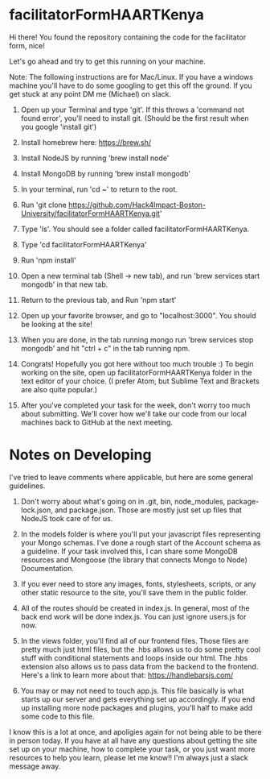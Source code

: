 # facilitatorFormHAARTKenya

Hi there! You found the repository containing the code for the facilitator form, nice!

Let's go ahead and try to get this running on your machine.

Note: The following instructions are for Mac/Linux. If you have a windows machine you'll have to do some googling to get this off the ground. If you get stuck at any point DM me (Michael) on slack.

1.  Open up your Terminal and type 'git'. If this throws a 'command not found error', you'll need to install git. (Should be the first result when you google 'install git')

2.  Install homebrew here: https://brew.sh/

3.  Install NodeJS by running 'brew install node'

4.  Install MongoDB by running 'brew install mongodb'

5.  In your terminal, run 'cd ~' to return to the root.

6.  Run 'git clone https://github.com/Hack4Impact-Boston-University/facilitatorFormHAARTKenya.git'

7.  Type 'ls'. You should see a folder called facilitatorFormHAARTKenya.

8.  Type 'cd facilitatorFormHAARTKenya'

9.  Run 'npm install'

10. Open a new terminal tab (Shell -> new tab), and run 'brew services start mongodb' in that new tab.

11. Return to the previous tab, and Run 'npm start'

12. Open up your favorite browser, and go to "localhost:3000". You should be looking at the site!

13. When you are done, in the tab running mongo run 'brew services stop mongodb' and hit "ctrl + c" in the tab running npm.

14. Congrats! Hopefully you got here without too much trouble :) To begin working on the site, open up facilitatorFormHAARTKenya folder in the text editor of your choice. (I prefer Atom, but Sublime Text and Brackets are also quite popular.)

15. After you've completed your task for the week, don't worry too much about submitting. We'll cover how we'll take our code from our local machines back to GitHub at the next meeting.

# Notes on Developing

I've tried to leave comments where applicable, but here are some general guidelines.

1.  Don't worry about what's going on in .git, bin, node_modules, package-lock.json, and package.json. Those are mostly just set up files that NodeJS took care of for us.

2.  In the models folder is where you'll put your javascript files representing your Mongo schemas. I've done a rough start of the Account schema as a guideline. If your task involved this, I can share some MongoDB resources and Mongoose (the library that connects Mongo to Node) Documentation.

3.  If you ever need to store any images, fonts, stylesheets, scripts, or any other static resource to the site, you'll save them in the public folder.

4.  All of the routes should be created in index.js. In general, most of the back end work will be done index.js. You can just ignore users.js for now.

5.  In the views folder, you'll find all of our frontend files. Those files are pretty much just html files, but the .hbs allows us to do some pretty cool stuff with conditional statements and loops inside our html. The .hbs extension also allows us to pass data from the backend to the frontend. Here's a link to learn more about that: https://handlebarsjs.com/

6.  You may or may not need to touch app.js. This file basically is what starts up our server and gets everything set up accordingly. If you end up installing more node packages and plugins, you'll half to make add some code to this file.

I know this is a lot at once, and apoligies again for not being able to be there in person today. If you have at all have any questions about getting the site set up on your machine, how to complete your task, or you just want more resources to help you learn, please let me know!! I'm always just a slack message away.
